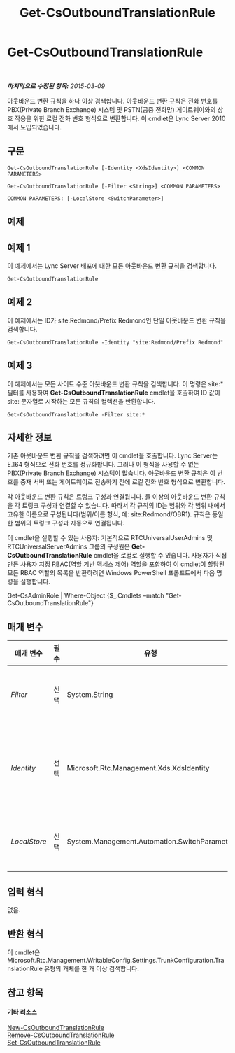 ﻿---
title: Get-CsOutboundTranslationRule
TOCTitle: Get-CsOutboundTranslationRule
ms:assetid: 0564df17-dcca-44e1-9341-15521e0fa14b
ms:mtpsurl: https://technet.microsoft.com/ko-kr/library/Gg398104(v=OCS.15)
ms:contentKeyID: 49302675
ms.date: 08/10/2015
mtps_version: v=OCS.15
ms.translationtype: HT
---

# Get-CsOutboundTranslationRule

 

_**마지막으로 수정된 항목:** 2015-03-09_

아웃바운드 변환 규칙을 하나 이상 검색합니다. 아웃바운드 변환 규칙은 전화 번호를 PBX(Private Branch Exchange) 시스템 및 PSTN(공중 전화망) 게이트웨이와의 상호 작용을 위한 로컬 전화 번호 형식으로 변환합니다. 이 cmdlet은 Lync Server 2010에서 도입되었습니다.

## 구문

    Get-CsOutboundTranslationRule [-Identity <XdsIdentity>] <COMMON PARAMETERS>

    Get-CsOutboundTranslationRule [-Filter <String>] <COMMON PARAMETERS>

    COMMON PARAMETERS: [-LocalStore <SwitchParameter>]

## 예제

## 예제 1

이 예제에서는 Lync Server 배포에 대한 모든 아웃바운드 변환 규칙을 검색합니다.

    Get-CsOutboundTranslationRule

## 예제 2

이 예제에서는 ID가 site:Redmond/Prefix Redmond인 단일 아웃바운드 변환 규칙을 검색합니다.

    Get-CsOutboundTranslationRule -Identity "site:Redmond/Prefix Redmond"

## 예제 3

이 예제에서는 모든 사이트 수준 아웃바운드 변환 규칙을 검색합니다. 이 명령은 site:\* 필터를 사용하여 **Get-CsOutboundTranslationRule** cmdlet을 호출하여 ID 값이 site: 문자열로 시작하는 모든 규칙의 컬렉션을 반환합니다.

    Get-CsOutboundTranslationRule -Filter site:*

## 자세한 정보

기존 아웃바운드 변환 규칙을 검색하려면 이 cmdlet을 호출합니다. Lync Server는 E.164 형식으로 전화 번호를 정규화합니다. 그러나 이 형식을 사용할 수 없는 PBX(Private Branch Exchange) 시스템이 많습니다. 아웃바운드 변환 규칙은 이 번호를 중재 서버 또는 게이트웨이로 전송하기 전에 로컬 전화 번호 형식으로 변환합니다.

각 아웃바운드 변환 규칙은 트렁크 구성과 연결됩니다. 둘 이상의 아웃바운드 변환 규칙을 각 트렁크 구성과 연결할 수 있습니다. 따라서 각 규칙의 ID는 범위와 각 범위 내에서 고유한 이름으로 구성됩니다(범위/이름 형식, 예: site:Redmond/OBR1). 규칙은 동일한 범위의 트렁크 구성과 자동으로 연결됩니다.

이 cmdlet을 실행할 수 있는 사용자: 기본적으로 RTCUniversalUserAdmins 및 RTCUniversalServerAdmins 그룹의 구성원은 **Get-CsOutboundTranslationRule** cmdlet을 로컬로 실행할 수 있습니다. 사용자가 직접 만든 사용자 지정 RBAC(역할 기반 액세스 제어) 역할을 포함하여 이 cmdlet이 할당된 모든 RBAC 역할의 목록을 반환하려면 Windows PowerShell 프롬프트에서 다음 명령을 실행합니다.

Get-CsAdminRole | Where-Object {$\_.Cmdlets –match "Get-CsOutboundTranslationRule"}

## 매개 변수


<table>
<colgroup>
<col style="width: 25%" />
<col style="width: 25%" />
<col style="width: 25%" />
<col style="width: 25%" />
</colgroup>
<thead>
<tr class="header">
<th>매개 변수</th>
<th>필수</th>
<th>유형</th>
<th>설명</th>
</tr>
</thead>
<tbody>
<tr class="odd">
<td><p><em>Filter</em></p></td>
<td><p>선택</p></td>
<td><p>System.String</p></td>
<td><p>ID를 기준으로 와일드카드 검색을 수행하여 지정된 와일드카드 문자열과 ID가 일치하는 아웃바운드 변환 규칙으로 결과를 좁힙니다.</p></td>
</tr>
<tr class="even">
<td><p><em>Identity</em></p></td>
<td><p>선택</p></td>
<td><p>Microsoft.Rtc.Management.Xds.XdsIdentity</p></td>
<td><p>검색할 아웃바운드 변환 규칙에 대한 고유한 식별자입니다. ID는 범위와 각 범위 내에서 고유한 이름이 뒤에 나오는 형식으로 구성됩니다(예: site:Redmond/OutboundRule1). ID에 값을 지정하면 아웃바운드 변환 규칙이 한 개 이하로 반환됩니다.</p></td>
</tr>
<tr class="odd">
<td><p><em>LocalStore</em></p></td>
<td><p>선택</p></td>
<td><p>System.Management.Automation.SwitchParameter</p></td>
<td><p>중앙 관리 저장소 자체가 아니라 중앙 관리 저장소의 로컬 복제본에서 아웃바운드 변환 규칙을 검색합니다.</p></td>
</tr>
</tbody>
</table>


## 입력 형식

없음.

## 반환 형식

이 cmdlet은 Microsoft.Rtc.Management.WritableConfig.Settings.TrunkConfiguration.TranslationRule 유형의 개체를 한 개 이상 검색합니다.

## 참고 항목

#### 기타 리소스

[New-CsOutboundTranslationRule](new-csoutboundtranslationrule.md)  
[Remove-CsOutboundTranslationRule](remove-csoutboundtranslationrule.md)  
[Set-CsOutboundTranslationRule](set-csoutboundtranslationrule.md)

